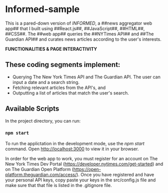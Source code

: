 # Informed-sample

This is a pared-down version of *INFORMED*, a ##news aggregator web app## that I built using ##React.js##, ##JavaScript##, ##HTML##, ##CSS##. The ##web app## queries the ##NYTimes API## and ##The Guardian API## and curates news articles according to the user's interests.

**FUNCTIONALITIES & PAGE INTERACTIVITY**

## These coding segments implement:
- Querying The New York Times API and The Guardian API. The user can input a date and a search string.
- Fetching relevant articles from the API's, and 
- Outputting a list of articles that match the user's search.

## Available Scripts

In the project directory, you can run:

### `npm start`

To run the applictation in the development mode, use the *npm start* command.
Open [http://localhost:3000](http://localhost:3000) to view it in your browser.

In order for the web app to work, you must register for an account on The New York Times Dev Portal (https://developer.nytimes.com/get-started) and on The Guardian Open Platform (https://open-platform.theguardian.com/access/). Once you have registered and have your personal API keys, copy paste your keys in the src/config.js file and make sure that that file is listed in the .gitignore file.


